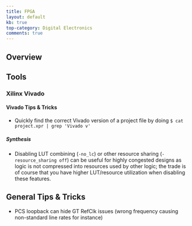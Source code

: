 ```yaml
---
title: FPGA
layout: default
kb: true
top-category: Digital Electronics
comments: true
---
```


## Overview

## Tools

### Xilinx Vivado

#### Vivado Tips & Tricks

* Quickly find the correct Vivado version of a project file by doing `$ cat project.xpr | grep 'Vivado v'`

##### Synthesis

* Disabling LUT combining (`-no_lc`) or other resource sharing (`-resource_sharing off`) can be useful for highly congested designs as logic is not compressed into resources used by other logic; the trade is of course that you have higher LUT/resource utilization when disabling these features.

## General Tips & Tricks

* PCS loopback can hide GT RefClk issues (wrong frequency causing non-standard line rates for instance)

